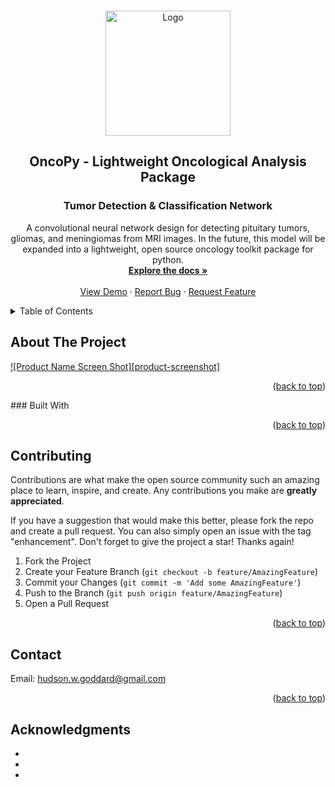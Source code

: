 
<a name="readme-top"></a>


<!-- PROJECT LOGO -->
<br />
<div align="center">
  <a href=[github-url]>
    <img src="face_demo.gif" alt="Logo" width="200" height="200">
    
  </a>

<h2 align="center">OncoPy - Lightweight Oncological Analysis Package
<h3 align="center">Tumor Detection & Classification Network</h3>
  <p align="center">
    A convolutional neural network design for detecting pituitary tumors, gliomas, and meningiomas from MRI images. In the future, this model will be expanded into a lightweight, open source oncology toolkit package for python.
    <br />
    <a href=[github-url]><strong>Explore the docs »</strong></a>
    <br />
    <br />
    <a href=[github-url]>View Demo</a>
    ·
    <a href=[issues_url]>Report Bug</a>
    ·
    <a href=[issues_url]>Request Feature</a>
  </p>
</div>



<!-- TABLE OF CONTENTS -->
<details>
  <summary>Table of Contents</summary>
  <ol>
    <li>
      <a href="#about-the-project">About The Project</a>
      <ul>
        <li><a href="#built-with">Built With</a></li>
      </ul>
    </li>
    <li>
      <a href="#getting-started">Getting Started</a>
      <ul>
        <li><a href="#prerequisites">Prerequisites</a></li>
        <li><a href="#installation">Installation</a></li>
      </ul>
    </li>
    <li><a href="#usage">Usage</a></li>
    <li><a href="#roadmap">Roadmap</a></li>
    <li><a href="#contributing">Contributing</a></li>
  </ol>
</details>



<!-- ABOUT THE PROJECT -->
## About The Project
[![Product Name Screen Shot][product-screenshot]](https://example.com)

<p align="right">(<a href="#readme-top">back to top</a>)</p>
### Built With

<p align="right">(<a href="#readme-top">back to top</a>)</p>


## Contributing

Contributions are what make the open source community such an amazing place to learn, inspire, and create. Any contributions you make are **greatly appreciated**.

If you have a suggestion that would make this better, please fork the repo and create a pull request. You can also simply open an issue with the tag "enhancement".
Don't forget to give the project a star! Thanks again!

1. Fork the Project
2. Create your Feature Branch (`git checkout -b feature/AmazingFeature`)
3. Commit your Changes (`git commit -m 'Add some AmazingFeature'`)
4. Push to the Branch (`git push origin feature/AmazingFeature`)
5. Open a Pull Request

<p align="right">(<a href="#readme-top">back to top</a>)</p>


## Contact

Email: hudson.w.goddard@gmail.com

<p align="right">(<a href="#readme-top">back to top</a>)</p>

<!-- ACKNOWLEDGMENTS -->
## Acknowledgments

* []()
* []()
* []()
